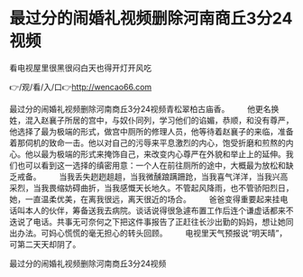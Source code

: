 # 最过分的闹婚礼视频删除河南商丘3分24视频
看电视屋里很黑很闷白天也得开灯开风吃

👉/观/看/入/口👉http://wencao66.com

最过分的闹婚礼视频删除河南商丘3分24视频青松翠柏古庙香。
　　他更名换姓，混入赵襄子所居的宫中，与奴仆同列，学习他们的谄媚，恭顺，和没有尊严，他选择了最为极端的形式，做宫中厕所的修理人员，他等待着赵襄子的来临，准备着那伺机的致命一击。他以对自己的污辱来平息激烈的内心，饱受折磨和煎熬的内心。他以最为极端的形式来掩饰自己，来改变内心尊严在外貌和举止上的延伸。我们也可以看到这一选择的缜密用意：一个人在前往厕所的途中，大概最为放松和缺乏戒备。
　　当我丢失趔趔趄趄，当我微醺踉蹒跚跄，当我喜气洋洋，当我兴高采烈，当我畏缩妨碍曲折，当我感慨天长地久。不管起风降雨，也不管骄阳烈日，她，一直温柔优美，在离我很远，离天很近的场合。
　　爸爸变得重要起来挂电话叫本人的伙伴，筹备送我去病院。谈话说得很急遽布置工作后连个谦虚话都来不迭说了电话。共事无可奈何之下把这件事报告了正赶往长沙出勤的妈妈，想让她同出办法。可妈心慌慌的毫无担心的转头回顾。
　　电视里天气预报说“明天晴”，可第二天天却阴了。

最过分的闹婚礼视频删除河南商丘3分24视频
